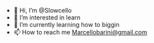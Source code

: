 - 👋 Hi, I’m @Slowcello
- 👀 I’m interested in learn
- 🌱 I’m currently learning how to biggin
- 📫 How to reach me Marcellobarini@gmail.com

<!---
Slowcello/Slowcello is a ✨ special ✨ repository because its `README.md` (this file) appears on your GitHub profile.
You can click the Preview link to take a look at your changes.
--->
